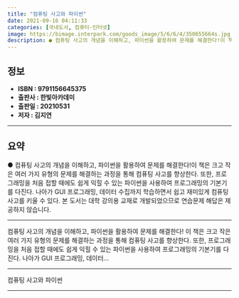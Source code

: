 ```yaml
---
title: "컴퓨팅 사고와 파이썬"
date: 2021-09-16 04:11:33
categories: [국내도서, 컴퓨터-인터넷]
image: https://bimage.interpark.com/goods_image/5/6/6/4/350655664s.jpg
description: ● 컴퓨팅 사고의 개념을 이해하고, 파이썬을 활용하여 문제를 해결한다!이 책은 크고 작은 여러 가지 유형의 문제를 해결하는 과정을 통해 컴퓨팅 사고를 향상한다. 또한, 프로그래밍을 처음 접할 때에도 쉽게 익힐 수 있는 파이썬을 사용하여 프로그래밍의 기본기를 다진다. 나아가 GUI 프로
---
```


## **정보**

- **ISBN : 9791156645375**
- **출판사 : 한빛아카데미**
- **출판일 : 20210531**
- **저자 : 김지연**

------



## **요약**

●  컴퓨팅 사고의 개념을 이해하고, 파이썬을 활용하여 문제를 해결한다!이 책은 크고 작은 여러 가지 유형의 문제를 해결하는 과정을 통해 컴퓨팅 사고를 향상한다. 또한, 프로그래밍을 처음 접할 때에도 쉽게 익힐 수 있는 파이썬을 사용하여 프로그래밍의 기본기를 다진다. 나아가 GUI 프로그래밍, 데이터 수집까지 학습하면서 쉽고 재미있게 컴퓨팅 사고를 키울 수 있다. 본 도서는 대학 강의용 교재로 개발되었으므로 연습문제 해답은 제공하지 않습니다.

------

컴퓨팅 사고의 개념을 이해하고, 파이썬을 활용하여 문제를 해결한다!
이 책은 크고 작은 여러 가지 유형의 문제를 해결하는 과정을 통해 컴퓨팅 사고를 향상한다. 또한, 프로그래밍을 처음 접할 때에도 쉽게 익힐 수 있는 파이썬을 사용하여 프로그래밍의 기본기를 다진다. 나아가 GUI 프로그래밍, 데이터... 

------


컴퓨팅 사고와 파이썬 

------


